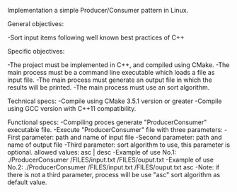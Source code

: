 Implementation a simple Producer/Consumer pattern in Linux.


General objectives:

-Sort input items following well known best practices of C++


Specific objectives:

-The project must be implemented in C++, and compiled using CMake.
-The main process must be a command line executable which loads a file as input file.
-The main process must generate an output file in which the results will be printed.
-The main process must use an sort algorithm.


Technical specs:
-Compile using CMake 3.5.1 version or greater
-Compile using GCC version with C++11 compatibility.

Functional specs:
-Compiling proces generate "ProducerConsumer" executable file.
-Execute "ProducerConsumer" file with three parameters:
  -First parameter:  path and name of input file
  -Second parameter: path and name of output file
  -Third parameter:  sort algorithm to use, this parameter is optional.
                     allowed values: asc | desc
-Example of use No.1:
          ./ProducerConsumer /FILES/input.txt /FILES/ouput.txt
-Example of use No.2:
          ./ProducerConsumer /FILES/input.txt /FILES/ouput.txt asc
-Note: if there is not a third parameter, process will be use "asc" sort algorithm as default value.
